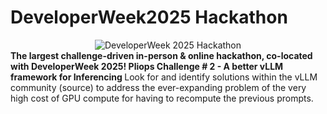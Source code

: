 # DeveloperWeek2025 Hackathon
<div align="center">
  <img alt="DeveloperWeek 2025 Hackathon" src="https://d112y698adiu2z.cloudfront.net/photos/production/challenge_photos/003/240/486/datas/full_width.jpg">
</div>
<b>The largest challenge-driven in-person & online hackathon, co-located with DeveloperWeek 2025! </b> 
<b>Pliops Challenge # 2 - A better vLLM framework for Inferencing </b>
Look for and identify solutions within the vLLM community (source) to address the ever-expanding problem of the very high cost of GPU compute for having to recompute the previous prompts.
